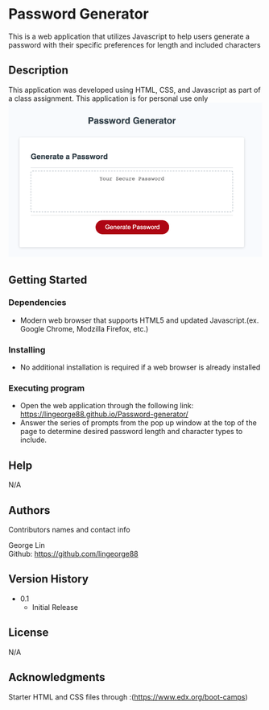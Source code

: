 # Password Generator

This is a web application that utilizes Javascript to help users generate a password with their specific preferences for length and included characters

## Description

This application was developed using HTML, CSS, and Javascript as part of a class assignment. This application is for personal use only
![Screenshot](assets/Screenshot.png)

## Getting Started

### Dependencies

* Modern web browser that supports HTML5 and updated Javascript.(ex. Google Chrome, Modzilla Firefox, etc.)

### Installing

* No additional installation is required if a web browser is already installed

### Executing program

* Open the web application through the following link: https://lingeorge88.github.io/Password-generator/
* Answer the series of prompts from the pop up window at the top of the page to determine desired password length and character types to include.


## Help

N/A


## Authors

Contributors names and contact info

George Lin  
Github: https://github.com/lingeorge88

## Version History

* 0.1
    * Initial Release

## License
N/A

## Acknowledgments
Starter HTML and CSS files through :(https://www.edx.org/boot-camps)
